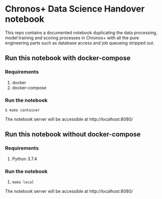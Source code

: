 # Chronos+ Data Science Handover notebook

This repo contains a documented notebook duplicating the data processing, model training and scoring processes in Chronos+ with all the pure engineering parts such as database access and job queueing stripped out.


## Run this notebook with docker-compose

### Requirements

1. docker
2. docker-compose 

### Run the notebook

`$ make container`

The notebook server will be accessible at http://localhost:8080/

## Run this notebook without docker-compose

### Requirements

1. Python 3.7.4

### Run the notebook

1. `make local`

The notebook server will be accessible at http://localhost:8080/
